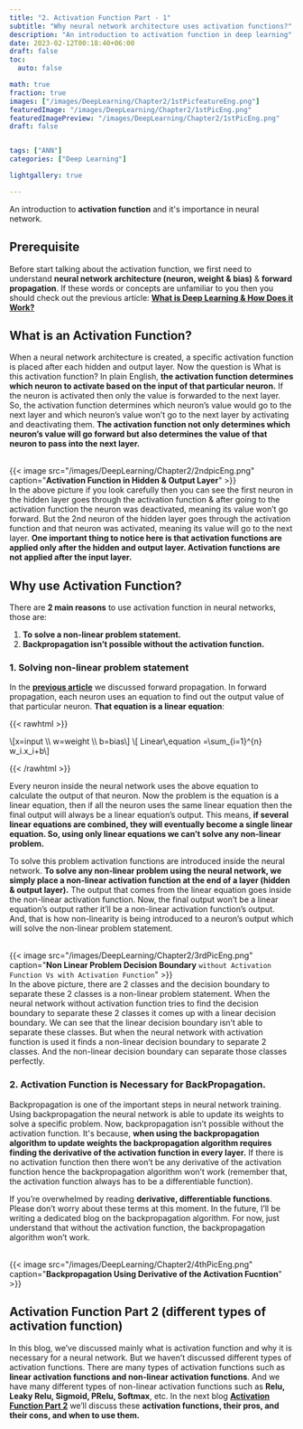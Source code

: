 ```yaml
---
title: "2. Activation Function Part - 1"
subtitle: "Why neural network architecture uses activation functions?"
description: "An introduction to activation function in deep learning"
date: 2023-02-12T00:18:40+06:00
draft: false
toc:
  auto: false

math: true
fraction: true
images: ["/images/DeepLearning/Chapter2/1stPicfeatureEng.png"]
featuredImage: "/images/DeepLearning/Chapter2/1stPicEng.png"
featuredImagePreview: "/images/DeepLearning/Chapter2/1stPicEng.png"
draft: false


tags: ["ANN"]
categories: ["Deep Learning"]

lightgallery: true

---
```


An introduction to **activation function** and it's importance in neural network.

<!--more-->


## **Prerequisite**

Before start talking about the activation function, we first need to understand **neural network architecture (neuron, weight & bias)** & **forward propagation**. If these words or concepts are unfamiliar to you then you should check out the previous article: [**What is Deep Learning & How Does it Work?**](../chapter1)

## **What is an Activation Function?**

When a neural network architecture is created, a specific activation function is placed after each hidden and output layer. Now the question is What is this activation function? In plain English, **the activation function determines which neuron to activate based on the input of that particular neuron.** If the neuron is activated then only the value is forwarded to the next layer. So, the activation function determines which neuron’s value would go to the next layer and which neuron’s value won’t go to the next layer by activating and deactivating them. **The activation function not only determines which neuron’s value will go forward but also determines the value of that neuron to pass into the next layer.**

\
{{< image src="/images/DeepLearning/Chapter2/2ndpicEng.png" caption="**Activation Function in Hidden & Output Layer**" >}}
\
In the above picture if you look carefully then you can see the first neuron in the hidden layer goes through the activation function & after going to the activation function the neuron was deactivated, meaning its value won’t go forward. But the 2nd neuron of the hidden layer goes through the activation function and that neuron was activated, meaning its value will go to the next layer. **One important thing to notice here is that activation functions are applied only after the hidden and output layer. Activation functions are not applied after the input layer.**

## **Why use Activation Function?**

There are **2 main reasons** to use activation function in neural networks, those are:
1. **To solve a non-linear problem statement.**
2. **Backpropagation isn’t possible without the activation function.**


### **1. Solving non-linear problem statement**

In the [**previous article**](../chapter1) we discussed forward propagation. In forward propagation, each neuron uses an equation to find out the output value of that particular neuron. **That equation is a linear equation**: 

<!-- math equation 1 -->
{{< rawhtml >}}

  <!DOCTYPE html>
  <html lang="en">
    <head>
    <meta charset="UTF-8">
      <title>Katex</title>
      <link rel="stylesheet" href="https://cdn.jsdelivr.net/npm/katex@0.11.1/dist/katex.min.css" integrity="sha384-zB1R0rpPzHqg7Kpt0Aljp8JPLqbXI3bhnPWROx27a9N0Ll6ZP/+DiW/UqRcLbRjq" crossorigin="anonymous">
      <script defer src="https://cdn.jsdelivr.net/npm/katex@0.11.1/dist/katex.min.js" integrity="sha384-y23I5Q6l+B6vatafAwxRu/0oK/79VlbSz7Q9aiSZUvyWYIYsd+qj+o24G5ZU2zJz" crossorigin="anonymous"></script>
      <script defer src="https://cdn.jsdelivr.net/npm/katex@0.11.1/dist/contrib/auto-render.min.js" integrity="sha384-kWPLUVMOks5AQFrykwIup5lo0m3iMkkHrD0uJ4H5cjeGihAutqP0yW0J6dpFiVkI" crossorigin="anonymous" onload="renderMathInElement(document.body);"></script>
    </head>
    <body>
    \[x=input \\ w=weight \\ b=bias\]
    \[ Linear\,equation =\sum_{i=1}^{n} w_i.x_i+b\]
    </body>
  </html>

{{< /rawhtml >}}
<!-- math equation 1 -->

Every neuron inside the neural network uses the above equation to calculate the output of that neuron. Now the problem is the equation is a linear equation, then if all the neuron uses the same linear equation then the final output will always be a linear equation’s output. This means, **if several linear equations are combined, they will eventually become a single linear equation. So, using only linear equations we can’t solve any non-linear problem.**


To solve this problem activation functions are introduced inside the neural network. **To solve any non-linear problem using the neural network, we simply place a non-linear activation function at the end of a layer (hidden & output layer).** The output that comes from the linear equation goes inside the non-linear activation function. Now, the final output won’t be a linear equation’s output rather it’ll be a non-linear activation function’s output. And, that is how non-linearity is being introduced to a neuron’s output which will solve the non-linear problem statement.


\
{{< image src="/images/DeepLearning/Chapter2/3rdPicEng.png" caption="**Non Linear Problem Decision Boundary** `without Activation Function Vs with Activation Function`" >}}
\
In the above picture, there are 2 classes and the decision boundary to separate these 2 classes is a non-linear problem statement. When the neural network without activation function tries to find the decision boundary to separate these 2 classes it comes up with a linear decision boundary. We can see that the linear decision boundary isn’t able to separate these classes. But when the neural network with activation function is used it finds a non-linear decision boundary to separate 2 classes. And the non-linear decision boundary can separate those classes perfectly.


### **2. Activation Function is Necessary for BackPropagation.**

Backpropagation is one of the important steps in neural network training. Using backpropagation the neural network is able to update its weights to solve a specific problem. Now, backpropagation isn’t possible without the activation function. It's because, **when using the backpropagation algorithm to update weights the backpropagation algorithm requires finding the derivative of the activation function in every layer.** If there is no activation function then there won’t be any derivative of the activation function hence the backpropagation algorithm won’t work (remember that, the activation function always has to be a differentiable function).

If you’re overwhelmed by reading **derivative, differentiable functions**. Please don’t worry about these terms at this moment. In the future, I’ll be writing a dedicated blog on the backpropagation algorithm. For now, just understand that without the activation function, the backpropagation algorithm won’t work.

\
{{< image src="/images/DeepLearning/Chapter2/4thPicEng.png" caption="**Backpropagation Using Derivative of the Activation Fucntion**" >}}


## **Activation Function Part 2 (different types of activation function)**

In this blog, we’ve discussed mainly what is activation function and why it is necessary for a neural network. But we haven’t discussed different types of activation functions. There are many types of activation functions such as **linear activation functions and non-linear activation functions**. And we have many different types of non-linear activation functions such as **Relu, Leaky Relu, Sigmoid, PRelu, Softmax**, etc. In the next blog [**Activation Function Part 2**](#) we’ll discuss these **activation functions, their pros, and their cons, and when to use them.**

